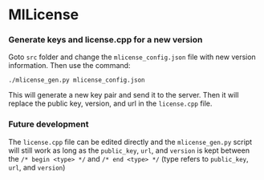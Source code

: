 # MlLicense

### Generate keys and license.cpp for a new version
Goto `src` folder and change the `mlicense_config.json` file with new version information.
Then use the command:
```shell script
./mlicense_gen.py mlicense_config.json
```
This will generate a new key pair and send it to the server. 
Then it will replace the public key, version, and url in the `license.cpp` file.

### Future development
The `license.cpp` file can be edited directly and the `mlicense_gen.py` script will still work
as long as the `public_key`, `url`, and `version` is kept between the `/* begin <type> */` and `/* end <type> */`
(type refers to `public_key`, `url`, and `version`)